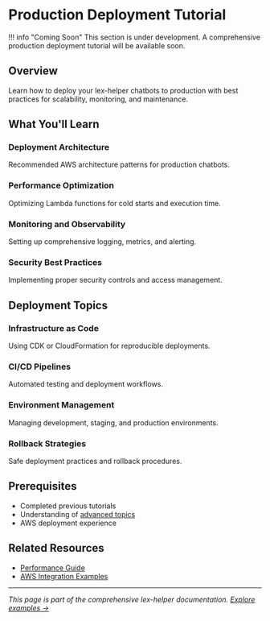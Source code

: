 # Production Deployment Tutorial

!!! info "Coming Soon"
    This section is under development. A comprehensive production deployment tutorial will be available soon.

## Overview

Learn how to deploy your lex-helper chatbots to production with best practices for scalability, monitoring, and maintenance.

## What You'll Learn

### Deployment Architecture
Recommended AWS architecture patterns for production chatbots.

### Performance Optimization
Optimizing Lambda functions for cold starts and execution time.

### Monitoring and Observability
Setting up comprehensive logging, metrics, and alerting.

### Security Best Practices
Implementing proper security controls and access management.

## Deployment Topics

### Infrastructure as Code
Using CDK or CloudFormation for reproducible deployments.

### CI/CD Pipelines
Automated testing and deployment workflows.

### Environment Management
Managing development, staging, and production environments.

### Rollback Strategies
Safe deployment practices and rollback procedures.

## Prerequisites

- Completed previous tutorials
- Understanding of [advanced topics](../advanced/performance.md)
- AWS deployment experience

## Related Resources

- [Performance Guide](../advanced/performance.md)
- [AWS Integration Examples](../examples/integration-examples.md)

---

*This page is part of the comprehensive lex-helper documentation. [Explore examples →](../examples/index.md)*